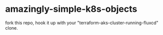 # amazingly-simple-k8s-objects
fork this repo, hook it up with your "terraform-aks-cluster-running-fluxcd" clone.
